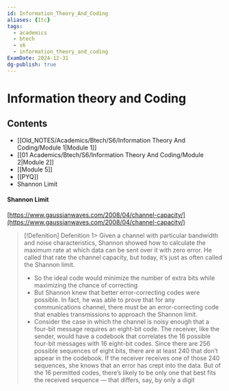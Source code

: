 ```yaml
---
id: Information_Theory_And_Coding
aliases: {Itc}
tags:
  - academics
  - btech
  - s6
  - information_theory_and_coding
ExamDate: 2024-12-31
dg-publish: true
---
```

# Information theory and Coding

## Contents

- [[Old_NOTES/Academics/Btech/S6/Information Theory And Coding/Module 1|Module 1]]
- [[01 Academics/Btech/S6/Information Theory And Coding/Module 2|Module 2]]
- [[Module 5]]
- [[PYQ]]
- Shannon Limit

#### Shannon Limit
[https://www.gaussianwaves.com/2008/04/channel-capacity/](https://www.gaussianwaves.com/2008/04/channel-capacity/)

> [!Defenition] Defenition
1>
Given a channel with particular bandwidth and noise characteristics, Shannon showed how to calculate the maximum rate at which data can be sent over it with zero error. He called that rate the channel capacity, but today, it’s just as often called the Shannon limit.  
> - So the ideal code would minimize the number of extra bits while maximizing the chance of correcting  
> - But Shannon knew that better error-correcting codes were possible. In fact, he was able to prove that for any communications channel, there must be an error-correcting code that enables transmissions to approach the Shannon limit.  
> - Consider the case in which the channel is noisy enough that a four-bit message requires an eight-bit code. The receiver, like the sender, would have a codebook that correlates the 16 possible four-bit messages with 16 eight-bit codes. Since there are 256 possible sequences of eight bits, there are at least 240 that don’t appear in the codebook. If the receiver receives one of those 240 sequences, she knows that an error has crept into the data. But of the 16 permitted codes, there’s likely to be only one that best fits the received sequence — that differs, say, by only a digit
